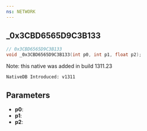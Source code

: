```yaml
---
ns: NETWORK
---
```

## _0x3CBD6565D9C3B133

```c
// 0x3CBD6565D9C3B133
void _0x3CBD6565D9C3B133(int p0, int p1, float p2);
```

Note: this native was added in build 1311.23

```
NativeDB Introduced: v1311
```

## Parameters
* **p0**:
* **p1**:
* **p2**:
